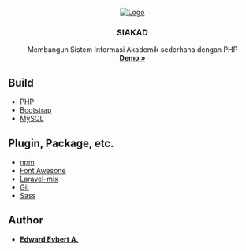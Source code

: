 ﻿<p align="center">
  <a href="https://www.php.net/">
    <img src="https://miro.medium.com/max/4096/1*Y1hq9sHXG26Fyhys81z8rg.png" alt="Logo" width="auto" height="auto">
  </a>
   <h3 align="center">SIAKAD</h3>
  <p align="center">
  	Membangun Sistem Informasi Akademik sederhana dengan PHP
    <br/>
    <a href="#"><strong>Demo »</strong></a>
  </p>
</p>

## Build

* [PHP](https://php.net)
* [Bootstrap](https://getbootstrap.com)
* [MySQL](https://www.mysql.com)

## Plugin, Package, etc.

* [npm](https://www.npmjs.com/)
* [Font Awesone](https://php.net)
* [Laravel-mix](https://laravel-mix.com)
* [Git](https://git-scm.com)
* [Sass](https://sass-lang.com)

## Author

- **[Edward Evbert A.](https://edwevb.github.io)**
